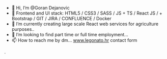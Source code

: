 - 👋 Hi, I’m @Goran Dejanovic
- 👀 Frontend and UI  stack: HTML5 / CSS3 / SASS / JS + TS / React JS /   + Bootstrap / GIT / JIRA / CONFLUENCE / Docker
- 🌱 I’m currently creating large scale React web services for agriculture purposes..
- 💞️ I’m looking to find part time or full time employment...
- 📫 How to reach me by dm... www.legonato.hr contact form

<!---
gdejanovic/gdejanovic is a ✨ special ✨ repository because its `README.md` (this file) appears on your GitHub profile.
You can click the Preview link to take a look at your changes.
--->

.
